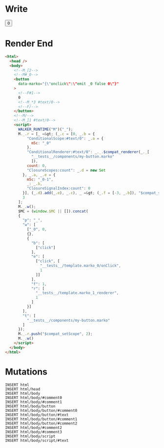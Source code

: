 # Write
  <!--M_[2--><!--M#_0--><button data-marko='{"onclick":"emit _0 false 0"}'><!--F#1-->0<!--M_*3 #text/0--><!--F/--></button><!--M/--><!--M_]1 #text/0--><script>WALKER_RUNTIME("M")("_");M._.r=[_=>(_.c=[0,_.b={"ConditionalScope:#text/0":_.a={m5c:"_0"},"ConditionalRenderer:#text/0":_._.$compat_renderer(_._["__tests__/components/my-button.marko"]),count:0,"ClosureScopes:count":_.d=new Set},_.a,_.e={m5c:"_0-1",_:_.b,"ClosureSignalIndex:count":0}],(_.d).add(_.e),_.c),_=>(_.f=[-3,_.b]),"$compat_setScope",3];M._.w();$MC=(window.$MC||[]).concat({"p":"_","w":[["_0",0,{},{"b":[["click"]],"e":[["click",["__tests__/template.marko_0/onClick",1]]],"f":1,"r":["__tests__/template.marko_1_renderer",1]}]],"t":["__tests__/components/my-button.marko"]});M._.r.push("$compat_setScope",2);M._.w()</script>

# Render End
```html
<html>
  <head />
  <body>
    <!--M_[2-->
    <!--M#_0-->
    <button
      data-marko="{\"onclick\":\"emit _0 false 0\"}"
    >
      <!--F#1-->
      0
      <!--M_*3 #text/0-->
      <!--F/-->
    </button>
    <!--M/-->
    <!--M_]1 #text/0-->
    <script>
      WALKER_RUNTIME("M")("_");
      M._.r = [_ =&gt; (_.c = [0, _.b = {
          "ConditionalScope:#text/0": _.a = {
            m5c: "_0"
          },
          "ConditionalRenderer:#text/0": _._.$compat_renderer(_._[
            "__tests__/components/my-button.marko"
            ]),
          count: 0,
          "ClosureScopes:count": _.d = new Set
        }, _.a, _.e = {
          m5c: "_0-1",
          _: _.b,
          "ClosureSignalIndex:count": 0
        }], (_.d).add(_.e), _.c), _ =&gt; (_.f = [-3, _.b]), "$compat_setScope",
        3
      ];
      M._.w();
      $MC = (window.$MC || []).concat(
      {
        "p": "_",
        "w": [
          ["_0", 0,
          {},
          {
            "b": [
              ["click"]
            ],
            "e": [
              ["click", [
                "__tests__/template.marko_0/onClick",
                1
              ]]
            ],
            "f": 1,
            "r": [
              "__tests__/template.marko_1_renderer",
              1
            ]
          }]
        ],
        "t": [
          "__tests__/components/my-button.marko"
        ]
      });
      M._.r.push("$compat_setScope", 2);
      M._.w()
    </script>
  </body>
</html>
```

# Mutations
```
INSERT html
INSERT html/head
INSERT html/body
INSERT html/body/#comment0
INSERT html/body/#comment1
INSERT html/body/button
INSERT html/body/button/#comment0
INSERT html/body/button/#text
INSERT html/body/button/#comment1
INSERT html/body/button/#comment2
INSERT html/body/#comment2
INSERT html/body/#comment3
INSERT html/body/script
INSERT html/body/script/#text
```